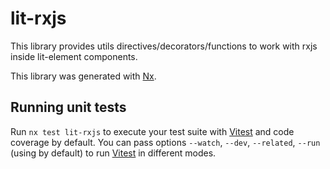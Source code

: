 # lit-rxjs

This library provides utils directives/decorators/functions to work with rxjs inside lit-element components.

This library was generated with [Nx](https://nx.dev).

## Running unit tests

Run `nx test lit-rxjs` to execute your test suite with [Vitest](https://vitest.dev/) and code coverage by default. You can pass options `--watch`, `--dev`, `--related`, `--run` (using by default) to run [Vitest](https://vitest.dev/) in different modes.
